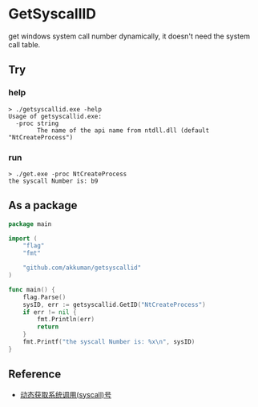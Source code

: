 # GetSyscallID

get windows system call number dynamically, it doesn't need the system call table.

## Try

### help

```shell
> ./getsyscallid.exe -help    
Usage of getsyscallid.exe:
  -proc string
        The name of the api name from ntdll.dll (default "NtCreateProcess")
```

### run

```shell
> ./get.exe -proc NtCreateProcess
the syscall Number is: b9
```

## As a package

```go
package main

import (
	"flag"
	"fmt"

	"github.com/akkuman/getsyscallid"
)

func main() {
	flag.Parse()
	sysID, err := getsyscallid.GetID("NtCreateProcess")
	if err != nil {
		fmt.Println(err)
		return
	}
	fmt.Printf("the syscall Number is: %x\n", sysID)
}
```

## Reference

- [动态获取系统调用(syscall)号](https://idiotc4t.com/defense-evasion/dynamic-get-syscallid)